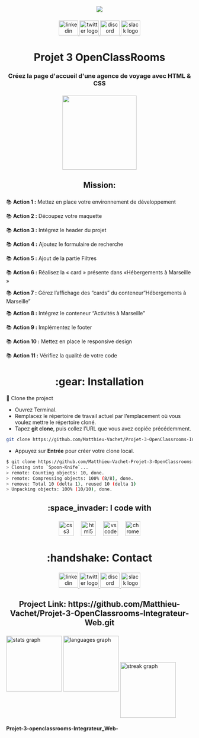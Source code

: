 <div align="center">
  <img src="https://profile-counter.glitch.me/Matthieu-Vachet/count.svg?"  />
</div>

###

<div align="center">
  <a href="www.linkedin.com/in/matthieu-vachet-46b7231b0" target="_blank">
    <img src="https://raw.githubusercontent.com/maurodesouza/profile-readme-generator/master/src/assets/icons/social/linkedin/default.svg" width="52" height="40" alt="linkedin logo"  />
  </a>
  <a href="https://twitter.com/ShinyHunting02" target="_blank">
    <img src="https://raw.githubusercontent.com/maurodesouza/profile-readme-generator/master/src/assets/icons/social/twitter/default.svg" width="52" height="40" alt="twitter logo"  />
  </a>
  <a href="https://discord.com/matthieu_v" target="_blank">
    <img src="https://raw.githubusercontent.com/maurodesouza/profile-readme-generator/master/src/assets/icons/social/discord/default.svg" width="52" height="40" alt="discord logo"  />
  </a>
  <a href="https://app.slack.com/Matthieu Vachet" target="_blank">
    <img src="https://raw.githubusercontent.com/maurodesouza/profile-readme-generator/master/src/assets/icons/social/slack/default.svg" width="52" height="40" alt="slack logo"  />
  </a>
</div>

###

<h1 align="center">Projet 3 OpenClassRooms</h1>

###

<h3 align="center">Créez la page d'accueil d'une agence de voyage avec HTML & CSS</h3>

###

<div align="center">
  <img height="200" src="https://user.oc-static.com/upload/2022/06/20/16557256333819_FR_1155_P3_Banner-Booki.png"  />
</div>

###

<h2 align="center">Mission:</h2>

###

<p>📚 <strong>Action 1 :</strong> Mettez en place votre environnement de développement</p>
<p>📚 <strong>Action 2 :</strong> Découpez votre maquette</p>
<p>📚 <strong>Action 3 :</strong> Intégrez le header du projet</p>
<p>📚 <strong>Action 4 :</strong> Ajoutez le formulaire de recherche</p>
<p>📚 <strong>Action 5 :</strong> Ajout de la partie Filtres</p>
<p>📚 <strong>Action 6 :</strong> Réalisez la « card » présente dans «Hébergements à Marseille »</p>
<p>📚 <strong>Action 7 :</strong> Gérez l’affichage des “cards” du conteneur“Hébergements à Marseille”</p>
<p>📚 <strong>Action 8 :</strong>  Intégrez le conteneur “Activités à Marseille”</p>
<p>📚 <strong>Action 9 :</strong> Implémentez le footer</p>
<p>📚 <strong>Action 10 :</strong> Mettez en place le responsive design</p>
<p>📚 <strong>Action 11 :</strong> Vérifiez la qualité de votre code</p>


###

<h1 align="center">:gear: Installation</h1>

:toolbox: Clone the project

- Ouvrez Terminal.
- Remplacez le répertoire de travail actuel par l’emplacement où vous voulez mettre le répertoire cloné.
- Tapez <strong>git clone</strong>, puis collez l’URL que vous avez copiée précédemment.

```bash
git clone https://github.com/Matthieu-Vachet/Projet-3-OpenClassrooms-Integrateur-Web.git
```

- Appuyez sur <strong>Entrée</strong> pour créer votre clone local.

```bash
$ git clone https://github.com/Matthieu-Vachet-Projet-3-OpenClassrooms-Integrateur-Web.git
> Cloning into `Spoon-Knife`...
> remote: Counting objects: 10, done.
> remote: Compressing objects: 100% (8/8), done.
> remove: Total 10 (delta 1), reused 10 (delta 1)
> Unpacking objects: 100% (10/10), done.
``` 

<h2 align="center">:space_invader: I code with</h2>

###

<div align="center">
  <img src="https://cdn.jsdelivr.net/gh/devicons/devicon/icons/css3/css3-original.svg" height="40" alt="css3 logo"  />
  <img width="12" />
  <img src="https://cdn.jsdelivr.net/gh/devicons/devicon/icons/html5/html5-original.svg" height="40" alt="html5 logo"  />
  <img width="12" />
  <img src="https://cdn.jsdelivr.net/gh/devicons/devicon/icons/vscode/vscode-original.svg" height="40" alt="vscode logo"  />
  <img width="12" />
  <img src="https://cdn.jsdelivr.net/gh/devicons/devicon/icons/chrome/chrome-original.svg" height="40" alt="chrome logo"  />
</div>

###

<h1 align="center">:handshake: Contact</h1>

###

<div align="center">
  <a href="www.linkedin.com/in/matthieu-vachet-46b7231b0" target="_blank">
    <img src="https://raw.githubusercontent.com/maurodesouza/profile-readme-generator/master/src/assets/icons/social/linkedin/default.svg" width="52" height="40" alt="linkedin logo"  />
  </a>
  <a href="https://twitter.com/ShinyHunting02" target="_blank">
    <img src="https://raw.githubusercontent.com/maurodesouza/profile-readme-generator/master/src/assets/icons/social/twitter/default.svg" width="52" height="40" alt="twitter logo"  />
  </a>
  <a href="https://discord.com/matthieu_v" target="_blank">
    <img src="https://raw.githubusercontent.com/maurodesouza/profile-readme-generator/master/src/assets/icons/social/discord/default.svg" width="52" height="40" alt="discord logo"  />
  </a>
  <a href="https://app.slack.com/Matthieu Vachet" target="_blank">
    <img src="https://raw.githubusercontent.com/maurodesouza/profile-readme-generator/master/src/assets/icons/social/slack/default.svg" width="52" height="40" alt="slack logo"  />
  </a>
</div>

###

<h2 align="center">Project Link: https://github.com/Matthieu-Vachet/Projet-3-OpenClassrooms-Integrateur-Web.git </h2>

###

<div>
  <img src="https://github-readme-stats.vercel.app/api?username=Matthieu-V&hide_title=false&hide_rank=false&show_icons=true&include_all_commits=true&count_private=true&disable_animations=false&theme=dark&locale=fr&hide_border=false&order=1" height="150" alt="stats graph"  />
  <img src="https://github-readme-stats.vercel.app/api/top-langs?username=Matthieu-V&locale=fr&hide_title=false&layout=compact&card_width=320&langs_count=5&theme=dracula&hide_border=false&order=2" height="150" alt="languages graph"  />
  <img  align="center" src="https://streak-stats.demolab.com?user=Matthieu-V&locale=fr&mode=weekly&theme=dracula&hide_border=false&border_radius=5&order=3" height="150" alt="streak graph"  />
</div>

#### Projet-3-openclassrooms-Integrateur_Web-
